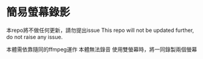 # 簡易螢幕錄影
本repo將不做任何更新，請勿提出issue
This repo will not be updated further, do not raise any issue.

本體需依靠隨同的ffmpeg運作
本體無法錄音
使用雙螢幕時，將一同錄製兩個螢幕